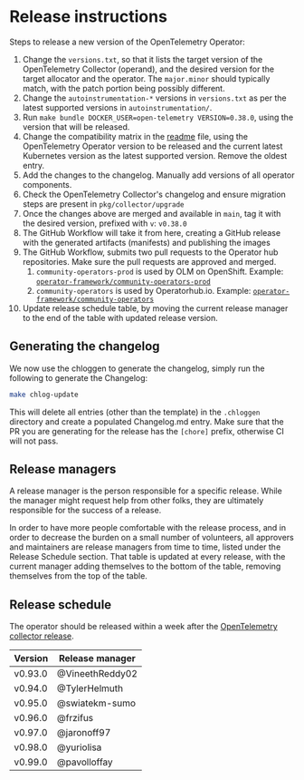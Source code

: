 # Release instructions

Steps to release a new version of the OpenTelemetry Operator:

1. Change the `versions.txt`, so that it lists the target version of the OpenTelemetry Collector (operand), and the desired version for the target allocator and the operator. The `major.minor` should typically match, with the patch portion being possibly different.
2. Change the `autoinstrumentation-*` versions in `versions.txt` as per the latest supported versions in `autoinstrumentation/`.
3. Run `make bundle DOCKER_USER=open-telemetry VERSION=0.38.0`, using the version that will be released.
4. Change the compatibility matrix in the [readme](./README.md) file, using the OpenTelemetry Operator version to be released and the current latest Kubernetes version as the latest supported version. Remove the oldest entry.
5. Add the changes to the changelog. Manually add versions of all operator components.
6. Check the OpenTelemetry Collector's changelog and ensure migration steps are present in `pkg/collector/upgrade`
7. Once the changes above are merged and available in `main`, tag it with the desired version, prefixed with `v`: `v0.38.0`
8. The GitHub Workflow will take it from here, creating a GitHub release with the generated artifacts (manifests) and publishing the images
9. The GitHub Workflow, submits two pull requests to the Operator hub repositories. Make sure the pull requests are approved and merged.
   1. `community-operators-prod` is used by OLM on OpenShift. Example: [`operator-framework/community-operators-prod`](https://github.com/redhat-openshift-ecosystem/community-operators-prod/pull/494)
   1. `community-operators` is used by Operatorhub.io. Example: [`operator-framework/community-operators`](https://github.com/k8s-operatorhub/community-operators/pull/461)
10. Update release schedule table, by moving the current release manager to the end of the table with updated release version.

## Generating the changelog

We now use the chloggen to generate the changelog, simply run the following to generate the Changelog:

```bash
make chlog-update
```

This will delete all entries (other than the template) in the `.chloggen` directory and create a populated Changelog.md entry. Make sure that the PR you are generating for the release has the `[chore]` prefix, otherwise CI will not pass.


## Release managers

A release manager is the person responsible for a specific release. While the manager might request help from other folks, they are ultimately responsible for the success of a release.

In order to have more people comfortable with the release process, and in order to decrease the burden on a small number of volunteers, all approvers and maintainers are release managers from time to time, listed under the Release Schedule section. That table is updated at every release, with the current manager adding themselves to the bottom of the table, removing themselves from the top of the table.

## Release schedule

The operator should be released within a week after the [OpenTelemetry collector release](https://github.com/open-telemetry/opentelemetry-collector/blob/main/docs/release.md#release-schedule).

| Version | Release manager |
|---------|-----------------|
| v0.93.0 | @VineethReddy02 |
| v0.94.0 | @TylerHelmuth   |
| v0.95.0 | @swiatekm-sumo  |
| v0.96.0 | @frzifus        |
| v0.97.0 | @jaronoff97     |
| v0.98.0 | @yuriolisa      |
| v0.99.0 | @pavolloffay    |
